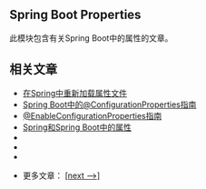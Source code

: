 ## Spring Boot Properties

此模块包含有关Spring Boot中的属性的文章。

## 相关文章

+ [在Spring中重新加载属性文件](docs/在Spring中重新加载属性文件.md)
+ [Spring Boot中的@ConfigurationProperties指南](docs/SpringBoot中的@ConfigurationProperties指南.md)
+ [@EnableConfigurationProperties指南](docs/@EnableConfigurationProperties指南.md)
+ [Spring和Spring Boot中的属性](docs/Spring和SpringBoot中的属性.md)
+ []()
+ []()
+ []()

- 更多文章： [[next -->]](../spring-boot-properties-2/README.md)